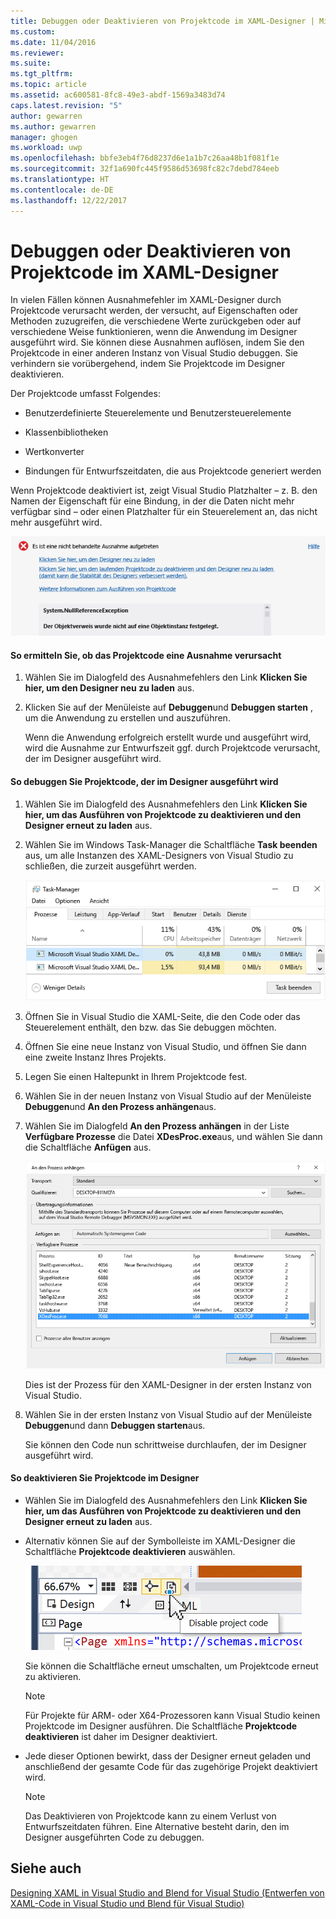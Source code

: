 ```yaml
---
title: Debuggen oder Deaktivieren von Projektcode im XAML-Designer | Microsoft-Dokumentation
ms.custom: 
ms.date: 11/04/2016
ms.reviewer: 
ms.suite: 
ms.tgt_pltfrm: 
ms.topic: article
ms.assetid: ac600581-8fc8-49e3-abdf-1569a3483d74
caps.latest.revision: "5"
author: gewarren
ms.author: gewarren
manager: ghogen
ms.workload: uwp
ms.openlocfilehash: bbfe3eb4f76d8237d6e1a1b7c26aa48b1f081f1e
ms.sourcegitcommit: 32f1a690fc445f9586d53698fc82c7debd784eeb
ms.translationtype: HT
ms.contentlocale: de-DE
ms.lasthandoff: 12/22/2017
---
```

# <a name="debugging-or-disabling-project-code-in-xaml-designer"></a>Debuggen oder Deaktivieren von Projektcode im XAML-Designer
In vielen Fällen können Ausnahmefehler im XAML-Designer durch Projektcode verursacht werden, der versucht, auf Eigenschaften oder Methoden zuzugreifen, die verschiedene Werte zurückgeben oder auf verschiedene Weise funktionieren, wenn die Anwendung im Designer ausgeführt wird. Sie können diese Ausnahmen auflösen, indem Sie den Projektcode in einer anderen Instanz von Visual Studio debuggen. Sie verhindern sie vorübergehend, indem Sie Projektcode im Designer deaktivieren.  
  
 Der Projektcode umfasst Folgendes:  
  
-   Benutzerdefinierte Steuerelemente und Benutzersteuerelemente  
  
-   Klassenbibliotheken  
  
-   Wertkonverter  
  
-   Bindungen für Entwurfszeitdaten, die aus Projektcode generiert werden  
  
 Wenn Projektcode deaktiviert ist, zeigt Visual Studio Platzhalter – z. B. den Namen der Eigenschaft für eine Bindung, in der die Daten nicht mehr verfügbar sind – oder einen Platzhalter für ein Steuerelement an, das nicht mehr ausgeführt wird.  
  
 ![Dialogfeld für nicht behandelte Ausnahmen](../designers/media/xaml_unhandledexception.png "XAML_UnhandledException")  
  
#### <a name="to-determine-if-project-code-is-causing-an-exception"></a>So ermitteln Sie, ob das Projektcode eine Ausnahme verursacht  
  
1.  Wählen Sie im Dialogfeld des Ausnahmefehlers den Link **Klicken Sie hier, um den Designer neu zu laden** aus.  
  
2.  Klicken Sie auf der Menüleiste auf **Debuggen**und **Debuggen starten** , um die Anwendung zu erstellen und auszuführen.  
  
     Wenn die Anwendung erfolgreich erstellt wurde und ausgeführt wird, wird die Ausnahme zur Entwurfszeit ggf. durch Projektcode verursacht, der im Designer ausgeführt wird.  
  
#### <a name="to-debug-project-code-running-in-the-designer"></a>So debuggen Sie Projektcode, der im Designer ausgeführt wird  
  
1.  Wählen Sie im Dialogfeld des Ausnahmefehlers den Link **Klicken Sie hier, um das Ausführen von Projektcode zu deaktivieren und den Designer erneut zu laden** aus.  
  
2.  Wählen Sie im Windows Task-Manager die Schaltfläche **Task beenden** aus, um alle Instanzen des XAML-Designers von Visual Studio zu schließen, die zurzeit ausgeführt werden.  
  
     ![XAML-Designer-Instanzen im Task-Manager](../designers/media/xaml_taskmanager.png "XAML_TaskManager")  
  
3.  Öffnen Sie in Visual Studio die XAML-Seite, die den Code oder das Steuerelement enthält, den bzw. das Sie debuggen möchten.  
  
4.  Öffnen Sie eine neue Instanz von Visual Studio, und öffnen Sie dann eine zweite Instanz Ihres Projekts.  
  
5.  Legen Sie einen Haltepunkt in Ihrem Projektcode fest.  
  
6.  Wählen Sie in der neuen Instanz von Visual Studio auf der Menüleiste **Debuggen**und **An den Prozess anhängen**aus.  
  
7.  Wählen Sie im Dialogfeld **An den Prozess anhängen** in der Liste **Verfügbare Prozesse** die Datei **XDesProc.exe**aus, und wählen Sie dann die Schaltfläche **Anfügen** aus.  
  
     ![Der XAML-Designer-Prozess](../designers/media/xaml_attach.png "XAML_Attach")  
  
     Dies ist der Prozess für den XAML-Designer in der ersten Instanz von Visual Studio.  
  
8.  Wählen Sie in der ersten Instanz von Visual Studio auf der Menüleiste **Debuggen**und dann **Debuggen starten**aus.  
  
     Sie können den Code nun schrittweise durchlaufen, der im Designer ausgeführt wird.  
  
#### <a name="to-disable-project-code-in-the-designer"></a>So deaktivieren Sie Projektcode im Designer  
  
-   Wählen Sie im Dialogfeld des Ausnahmefehlers den Link **Klicken Sie hier, um das Ausführen von Projektcode zu deaktivieren und den Designer erneut zu laden** aus.  
  
-   Alternativ können Sie auf der Symbolleiste im XAML-Designer die Schaltfläche **Projektcode deaktivieren** auswählen.  
  
     ![Schaltfläche „Projektcode deaktivieren“](../designers/media/xaml_disablecode.png "XAML_DisableCode")  
  
     Sie können die Schaltfläche erneut umschalten, um Projektcode erneut zu aktivieren.  
  
    > [!NOTE]
    >  Für Projekte für ARM- oder X64-Prozessoren kann Visual Studio keinen Projektcode im Designer ausführen. Die Schaltfläche **Projektcode deaktivieren** ist daher im Designer deaktiviert.  
  
-   Jede dieser Optionen bewirkt, dass der Designer erneut geladen und anschließend der gesamte Code für das zugehörige Projekt deaktiviert wird.  
  
    > [!NOTE]
    >  Das Deaktivieren von Projektcode kann zu einem Verlust von Entwurfszeitdaten führen. Eine Alternative besteht darin, den im Designer ausgeführten Code zu debuggen.  
  
## <a name="see-also"></a>Siehe auch  
 [Designing XAML in Visual Studio and Blend for Visual Studio (Entwerfen von XAML-Code in Visual Studio und Blend für Visual Studio)](../designers/designing-xaml-in-visual-studio.md)